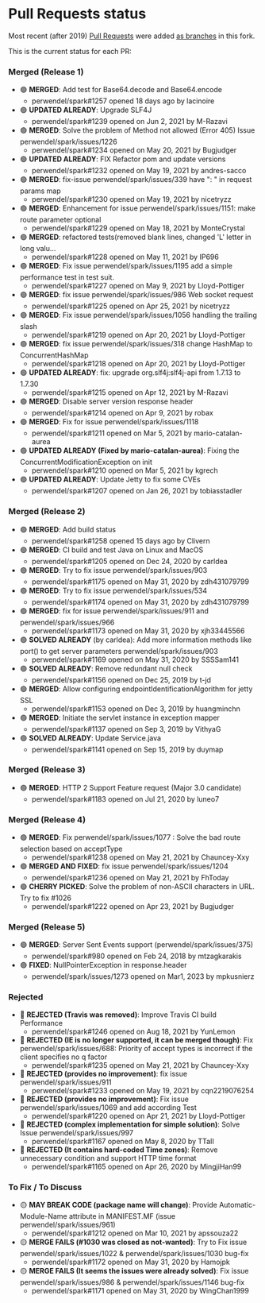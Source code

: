 # Pull Requests status

Most recent (after 2019) [Pull Requests](https://github.com/perwendel/spark/pulls) were added [as branches](https://github.com/Intellisrc/spark/branches/stale) in this fork.

This is the current status for each PR:

### Merged (Release 1)

* :green_circle: **MERGED**: Add test for Base64.decode and Base64.encode
  * perwendel/spark#1257 opened 18 days ago by lacinoire
* :green_circle: **UPDATED ALREADY**: Upgrade SLF4J
  * perwendel/spark#1239 opened on Jun 2, 2021 by M-Razavi
* :green_circle: **MERGED**: Solve the problem of Method not allowed (Error 405) Issue perwendel/spark/issues/1226
  * perwendel/spark#1234 opened on May 20, 2021 by Bugjudger
* :green_circle: **UPDATED ALREADY**: FIX Refactor pom and update versions 
  * perwendel/spark#1232 opened on May 19, 2021 by andres-sacco
* :green_circle: **MERGED**: fix-issue perwendel/spark/issues/339 have ": " in request params map 
  * perwendel/spark#1230 opened on May 19, 2021 by nicetryzz
* :green_circle: **MERGED**: Enhancement for issue perwendel/spark/issues/1151: make route parameter optional 
  * perwendel/spark#1229 opened on May 18, 2021 by MonteCrystal
* :green_circle: **MERGED**: refactored tests(removed blank lines, changed 'L' letter in long valu… 
  * perwendel/spark#1228 opened on May 11, 2021 by IP696
* :green_circle: **MERGED**: Fix issue perwendel/spark/issues/1195 add a simple performance test in test suit.
  * perwendel/spark#1227 opened on May 9, 2021 by Lloyd-Pottiger
* :green_circle: **MERGED**: fix issue perwendel/spark/issues/986 Web socket request
  * perwendel/spark#1225 opened on Apr 25, 2021 by nicetryzz
* :green_circle: **MERGED**: Fix issue perwendel/spark/issues/1056 handling the trailing slash
  * perwendel/spark#1219 opened on Apr 20, 2021 by Lloyd-Pottiger
* :green_circle: **MERGED**: fix issue perwendel/spark/issues/318 change HashMap to ConcurrentHashMap
  * perwendel/spark#1218 opened on Apr 20, 2021 by Lloyd-Pottiger
* :green_circle: **UPDATED ALREADY**: fix: upgrade org.slf4j:slf4j-api from 1.7.13 to 1.7.30
  * perwendel/spark#1215 opened on Apr 12, 2021 by M-Razavi
* :green_circle: **MERGED**: Disable server version response header
  * perwendel/spark#1214 opened on Apr 9, 2021 by robax
* :green_circle: **MERGED**: Fix for issue perwendel/spark/issues/1118
  * perwendel/spark#1211 opened on Mar 5, 2021 by mario-catalan-aurea
* :green_circle: **UPDATED ALREADY (Fixed by mario-catalan-aurea)**: Fixing the ConcurrentModificationException on init
  * perwendel/spark#1210 opened on Mar 5, 2021 by kgrech
* :green_circle: **UPDATED ALREADY**: Update Jetty to fix some CVEs
  * perwendel/spark#1207 opened on Jan 26, 2021 by tobiasstadler
  
### Merged (Release 2)

* :green_circle: **MERGED**: Add build status
  * perwendel/spark#1258 opened 15 days ago by Clivern
* :green_circle: **MERGED**: CI build and test Java on Linux and MacOS
  * perwendel/spark#1205 opened on Dec 24, 2020 by carldea
* :green_circle: **MERGED**: Try to fix issue perwendel/spark/issues/903
  * perwendel/spark#1175 opened on May 31, 2020 by zdh431079799
* :green_circle: **MERGED**: Try to fix issue perwendel/spark/issues/534
  * perwendel/spark#1174 opened on May 31, 2020 by zdh431079799
* :green_circle: **MERGED**: fix for issue perwendel/spark/issues/911 and perwendel/spark/issues/966
  * perwendel/spark#1173 opened on May 31, 2020 by xjh33445566
* :green_circle: **SOLVED ALREADY** (by carldea): Add more information methods like port() to get server parameters perwendel/spark/issues/903
  * perwendel/spark#1169 opened on May 31, 2020 by SSSSam141
* :green_circle: **SOLVED ALREADY**: Remove redundant null check 
  * perwendel/spark#1156 opened on Dec 25, 2019 by t-jd
* :green_circle: **MERGED**: Allow configuring endpointIdentificationAlgorithm for jetty SSL
  * perwendel/spark#1153 opened on Dec 3, 2019 by huangminchn
* :green_circle: **MERGED**: Initiate the servlet instance in exception mapper 
  * perwendel/spark#1137 opened on Sep 3, 2019 by VithyaG
* :green_circle: **SOLVED ALREADY**: Update Service.java
  * perwendel/spark#1141 opened on Sep 15, 2019 by duymap

### Merged (Release 3)
* :green_circle: **MERGED**: HTTP 2 Support Feature request (Major 3.0 candidate)
  * perwendel/spark#1183 opened on Jul 21, 2020 by luneo7

### Merged (Release 4)
* :green_circle: **MERGED**: Fix perwendel/spark/issues/1077 : Solve the bad route selection based on acceptType
    * perwendel/spark#1238 opened on May 21, 2021 by Chauncey-Xxy
* :green_circle: **MERGED AND FIXED**: fix issue perwendel/spark/issues/1204
    * perwendel/spark#1236 opened on May 21, 2021 by FhToday
* :green_circle: **CHERRY PICKED**: Solve the problem of non-ASCII characters in URL. Try to fix #1026
    * perwendel/spark#1222 opened on Apr 23, 2021 by Bugjudger

### Merged (Release 5)
* :green_circle: **MERGED**: Server Sent Events support (perwendel/spark/issues/375)
  * perwendel/spark#980 opened on Feb 24, 2018 by mtzagkarakis
* :green_circle: **FIXED**: NullPointerException in response.header
    * perwendel/spark/issues/1273 opened on Mar1, 2023 by mpkusnierz

### Rejected

* :red_circle: **REJECTED (Travis was removed)**: Improve Travis CI build Performance
  * perwendel/spark#1246 opened on Aug 18, 2021 by YunLemon
* :red_circle: **REJECTED (IE is no longer supported, it can be merged though)**: Fix perwendel/spark/issues/688: Priority of accept types is incorrect if the client specifies no q factor
  * perwendel/spark#1235 opened on May 21, 2021 by Chauncey-Xxy
* :red_circle: **REJECTED (provides no improvement)**: fix issue perwendel/spark/issues/911
  * perwendel/spark#1233 opened on May 19, 2021 by cqn2219076254
* :red_circle: **REJECTED (provides no improvement)**: Fix issue perwendel/spark/issues/1069 and add according Test
  * perwendel/spark#1220 opened on Apr 21, 2021 by Lloyd-Pottiger
* :red_circle: **REJECTED (complex implementation for simple solution)**: Solve Issue perwendel/spark/issues/997
  * perwendel/spark#1167 opened on May 8, 2020 by TTaII
* :red_circle: **REJECTED (It contains hard-coded Time zones)**: Remove unnecessary condition and support HTTP time format
  * perwendel/spark#1165 opened on Apr 26, 2020 by MingjiHan99

### To Fix / To Discuss

* :yellow_circle: **MAY BREAK CODE (package name will change)**: Provide Automatic-Module-Name attribute in MANIFEST.MF (issue perwendel/spark/issues/961)
  * perwendel/spark#1212 opened on Mar 10, 2021 by apssouza22
* :yellow_circle: **MERGE FAILS (#1030 was closed as not-wanted)**: Try to Fix issue perwendel/spark/issues/1022 & perwendel/spark/issues/1030 bug-fix
  * perwendel/spark#1172 opened on May 31, 2020 by Hamojpk
* :yellow_circle: **MERGE FAILS (It seems the issues were already solved)**: Fix issue perwendel/spark/issues/986 & perwendel/spark/issues/1146 bug-fix
  * perwendel/spark#1171 opened on May 31, 2020 by WingChan1999
